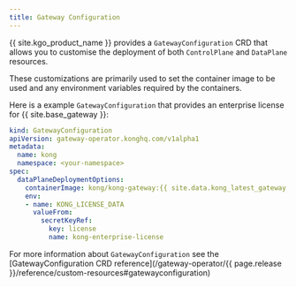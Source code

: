 ```yaml
---
title: Gateway Configuration
---
```


{{ site.kgo_product_name }} provides a `GatewayConfiguration` CRD that allows you to customise the deployment of both `ControlPlane` and `DataPlane` resources.

These customizations are primarily used to set the container image to be used and any environment variables required by the containers.

Here is a example `GatewayConfiguration` that provides an enterprise license for {{ site.base_gateway }}:

```yaml
kind: GatewayConfiguration
apiVersion: gateway-operator.konghq.com/v1alpha1
metadata:
  name: kong
  namespace: <your-namespace>
spec:
  dataPlaneDeploymentOptions:
    containerImage: kong/kong-gateway:{{ site.data.kong_latest_gateway.ee-version }}
    env:
    - name: KONG_LICENSE_DATA
      valueFrom:
        secretKeyRef:
          key: license
          name: kong-enterprise-license
```

For more information about `GatewayConfiguration` see the [GatewayConfiguration CRD reference](/gateway-operator/{{ page.release }}/reference/custom-resources#gatewayconfiguration)
